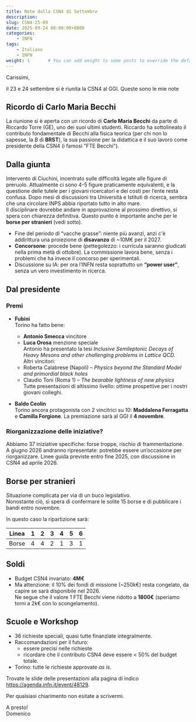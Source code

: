 ```yaml
---
title: Note dalla CSN4 di Settembre
description: 
slug: CSN4-25-09
date: 2025-09-24 00:00:00+0000
categories:
    - INFN
tags:
    - Italiano
    - INFN
weight: 1       # You can add weight to some posts to override the default sorting (date descending)
---
```




Carissimi,

il 23 e 24 settembre si è riunita la CSN4 al GGI. Queste sono le mie note


## Ricordo di Carlo Maria Becchi

La riunione si è aperta con un ricordo di **Carlo Maria Becchi** da parte di Riccardo Torre (GE), uno dei suoi ultimi studenti.
Riccardo ha sottolineato il contributo fondamentale di Becchi alla fisica teorica (per chi non lo sapesse, la *B* di **BRST**), la sua passione per la didattica e il suo lavoro come presidente della CSN4 (i famosi "FTE Becchi").

## Dalla giunta

Intervento di Ciuchini, incentrato sulle difficoltà legate alle figure di preruolo.
Attualmente ci sono 4-5 figure praticamente equivalenti, e la questione delle tutele per i giovani ricercatori e dei costi per l’ente resta confusa. Dopo mesi di discussioni tra Università e Istituti di ricerca, sembra che una circolare INPS abbia riportato tutto in alto mare.  
Il disciplinare dovrebbe andare in approvazione al prossimo direttivo, si spera con chiarezza definitiva. Questo punto è importante anche per le **borse per stranieri** (vedi sotto).

* Fine del periodo di “vacche grasse”: niente più avanzi, anzi c'è addirittura una proiezione di **disavanzo** di \~10M€ per il 2027.
* **Concorsone**: procede bene (pettegolezzo: i curricula saranno giudicati nella prima metà di ottobre). La commissione lavora bene, senza i problemi che ha invece il concorso per sperimentali.
* Discussione su IA: per ora l’INFN resta soprattutto un **“power user”**, senza un vero investimento in ricerca.

## Dal presidente

### Premi

* **Fubini**  
  Torino ha fatto bene:
  * **Antonio Smecca** vincitore  
  * **Luca Orosa** menzione speciale  
    Antonio ha presentato la tesi *Inclusive Semileptonic Decays of Heavy Mesons and other challenging problems in Lattice QCD*.  
  Altri vincitori:
  * Roberta Calabrese (Napoli) – *Physics beyond the Standard Model and primordial black holes*
  * Claudio Toni (Roma 1) – *The bearable lightness of new physics*  
    Tutte presentazioni di altissimo livello: ottime prospettive per i nostri giovani colleghi.

* **Baldo Ceolin**  
  Torino ancora protagonista con 2 vincitrici su 10: **Maddalena Ferragatta** e **Camilla Forgione**.
  La premiazione sarà al GGI il **4 novembre**.

### Riorganizzazione delle iniziative?

Abbiamo 37 iniziative specifiche: forse troppe, rischio di frammentazione.  
A giugno 2026 andranno ripresentate: potrebbe essere un’occasione per riorganizzare.
Linee guida previste entro fine 2025, con discussione in CSN4 ad aprile 2026.


## Borse per stranieri

Situazione complicata per via di un buco legislativo.  
Nonostante ciò, si spera di confermare le solite 15 borse e di pubblicare i bandi entro novembre.

In questo caso la ripartizione sarà:

| Linea | 1 | 2 | 3 | 4 | 5 | 6 |
| ----- | - | - | - | - | - | - |
| Borse | 4 | 4 | 2 | 1 | 3 | 1 |

## Soldi

* Budget CSN4 invariato: **4M€**
* Ma attenzione: il 10% dei fondi di missione (\~250k€) resta congelato, da capire se sarà disponibile nel 2026.  
Ne segue che il valore 1 FTE Becchi viene ridotto a **1800€** (speriamo torni a 2k€ con lo scongelamento).

## Scuole e Workshop

* 36 richieste speciali, quasi tutte finanziate integralmente.
* Raccomandazioni per il futuro:
  * essere precisi nelle richieste
  * ricordare che il contributo CSN4 deve essere < 50% del budget totale.
* Torino: tutte le richieste approvate *as is*.


Trovate le slide delle presentazioni alla pagina di indico https://agenda.infn.it/event/48129.

Per qualsiasi chiarimento non esitate a scrivermi.  

A presto!  
Domenico


